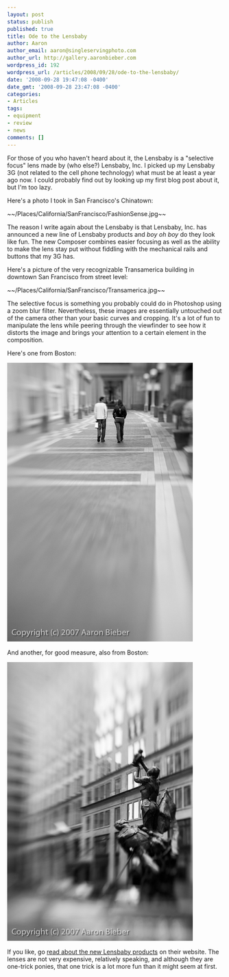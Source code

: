 ```yaml
---
layout: post
status: publish
published: true
title: Ode to the Lensbaby
author: Aaron
author_email: aaron@singleservingphoto.com
author_url: http://gallery.aaronbieber.com
wordpress_id: 192
wordpress_url: /articles/2008/09/28/ode-to-the-lensbaby/
date: '2008-09-28 19:47:08 -0400'
date_gmt: '2008-09-28 23:47:08 -0400'
categories:
- Articles
tags:
- equipment
- review
- news
comments: []
---
```

For those of you who haven't heard about it, the Lensbaby is a
"selective focus" lens made by (who else?) Lensbaby, Inc. I picked up my
Lensbaby 3G (not related to the cell phone technology) what must be at
least a year ago now. I could probably find out by looking up my first
blog post about it, but I'm too lazy.

Here's a photo I took in San Francisco's Chinatown:

~\~/Places/California/SanFrancisco/FashionSense.jpg\~\~

The reason I write again about the Lensbaby is that Lensbaby, Inc. has
announced a new line of Lensbaby products and _boy oh boy_ do they
look like fun. The new Composer combines easier focusing as well as the
ability to make the lens stay put without fiddling with the mechanical
rails and buttons that my 3G has.

Here's a picture of the very recognizable Transamerica building in
downtown San Francisco from street level:

~\~/Places/California/SanFrancisco/Transamerica.jpg\~\~

The selective focus is something you probably could do in Photoshop
using a zoom blur filter. Nevertheless, these images are essentially
untouched out of the camera other than your basic curves and cropping.
It's a lot of fun to manipulate the lens while peering through the
viewfinder to see how it distorts the image and brings your attention to
a certain element in the composition.

Here's one from Boston:

![](/ssp/09Jun07-03.jpg)

And another, for good measure, also from Boston:

![](/ssp/09Jun07-04.jpg)

If you like, go [read about the new Lensbaby
products](http://lensbaby.com) on their website. The lenses are not very
expensive, relatively speaking, and although they are one-trick ponies,
that one trick is a lot more fun than it might seem at first.
